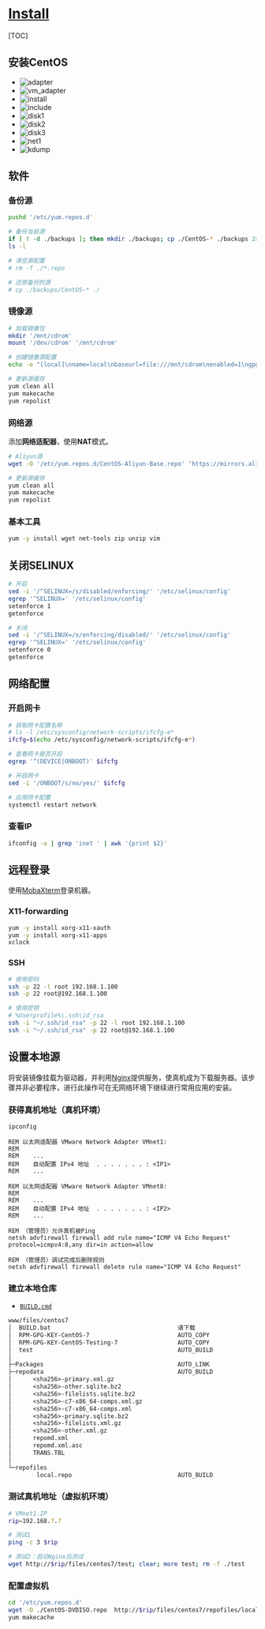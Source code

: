 <link rel="stylesheet" href="https://zhmhbest.gitee.io/hellomathematics/style/index.css">
<script src="https://zhmhbest.gitee.io/hellomathematics/style/index.js"></script>

# [Install](../index.html)

[TOC]

## 安装CentOS

- ![adapter](./images/adapter.png)
- ![vm_adapter](./images/vm_adapter.png)
- ![install](./images/centos7_install.png)
- ![include](./images/centos7_include.png)
- ![disk1](./images/centos7_disk1.png)
- ![disk2](./images/centos7_disk2.png)
- ![disk3](./images/centos7_disk3.png)
- ![net1](./images/centos7_net1.png)
- ![kdump](./images/centos7_kdump.png)

## 软件

### 备份源

```bash
pushd '/etc/yum.repos.d'

# 备份当前源
if [ ! -d ./backups ]; then mkdir ./backups; cp ./CentOS-* ./backups 2>/dev/null || echo Nothing will be moved.; fi
ls -l

# 清空源配置
# rm -f ./*.repo

# 还原备份的源
# cp ./backups/CentOS-* ./
```

### 镜像源

```bash
# 加载镜像包
mkdir '/mnt/cdrom'
mount '/dev/cdrom' '/mnt/cdrom'

# 创建镜像源配置
echo -e "[local]\nname=local\nbaseurl=file:///mnt/cdrom\nenabled=1\ngpgcheck=0">'/etc/yum.repos.d/local.repo'

# 更新源缓存
yum clean all
yum makecache
yum repolist
```

### 网络源

添加**网络适配器**，使用**NAT**模式。

```bash
# Aliyun源
wget -O '/etc/yum.repos.d/CentOS-Aliyun-Base.repo' 'https://mirrors.aliyun.com/repo/Centos-7.repo'

# 更新源缓存
yum clean all
yum makecache
yum repolist
```

### 基本工具

```bash
yum -y install wget net-tools zip unzip vim
```

## 关闭SELINUX

```bash
# 开启
sed -i '/^SELINUX=/s/disabled/enforcing/' '/etc/selinux/config'
egrep '^SELINUX=' '/etc/selinux/config'
setenforce 1
getenforce

# 关闭
sed -i '/^SELINUX=/s/enforcing/disabled/' '/etc/selinux/config'
egrep '^SELINUX=' '/etc/selinux/config'
setenforce 0
getenforce
```

## 网络配置

### 开启网卡

```bash
# 获取网卡配置名称
# ls -l /etc/sysconfig/network-scripts/ifcfg-e*
ifcfg=$(echo /etc/sysconfig/network-scripts/ifcfg-e*)

# 查看网卡是否开启
egrep '^(DEVICE|ONBOOT)' $ifcfg

# 开启网卡
sed -i '/ONBOOT/s/no/yes/' $ifcfg

# 应用网卡配置
systemctl restart network
```

### 查看IP

```bash
ifconfig -a | grep 'inet ' | awk '{print $2}'
```

## 远程登录

使用[MobaXterm](https://mobaxterm.mobatek.net/download-home-edition.html)登录机器。

### X11-forwarding

```bash
yum -y install xorg-x11-xauth
yum -y install xorg-x11-apps
xclock
```

### SSH

```bash
# 使用密码
ssh -p 22 -l root 192.168.1.100
ssh -p 22 root@192.168.1.100

# 使用密钥
# %Userprofile%\.ssh\id_rsa
ssh -i "~/.ssh/id_rsa" -p 22 -l root 192.168.1.100
ssh -i "~/.ssh/id_rsa" -p 22 root@192.168.1.100
```

## 设置本地源

将安装镜像挂载为驱动器，并利用[Nginx](http://nginx.org/en/download.html)提供服务，使真机成为下载服务器。该步骤并非必要程序，进行此操作可在无网络环境下继续进行常用应用的安装。

### 获得真机地址（真机环境）

```batch
ipconfig

REM 以太网适配器 VMware Network Adapter VMnet1:
REM
REM    ...
REM    自动配置 IPv4 地址  . . . . . . . : <IP1>
REM    ...

REM 以太网适配器 VMware Network Adapter VMnet8:
REM
REM    ...
REM    自动配置 IPv4 地址  . . . . . . . : <IP2>
REM    ...

REM （管理员）允许真机被Ping
netsh advfirewall firewall add rule name="ICMP V4 Echo Request" protocol=icmpv4:8,any dir=in action=allow

REM （管理员）调试完成后删除规则
netsh advfirewall firewall delete rule name="ICMP V4 Echo Request"
```

### 建立本地仓库

- [`BUILD.cmd`](./codes/BUILD.cmd)

```txt
www/files/centos7
│  BUILD.bat                                    请下载
│  RPM-GPG-KEY-CentOS-7                         AUTO_COPY
│  RPM-GPG-KEY-CentOS-Testing-7                 AUTO_COPY
│  test                                         AUTO_BUILD
│
├─Packages                                      AUTO_LINK
├─repodata                                      AUTO_BUILD
│      <sha256>-primary.xml.gz
│      <sha256>-other.sqlite.bz2
│      <sha256>-filelists.sqlite.bz2
│      <sha256>-c7-x86_64-comps.xml.gz
│      <sha256>-c7-x86_64-comps.xml
│      <sha256>-primary.sqlite.bz2
│      <sha256>-filelists.xml.gz
│      <sha256>-other.xml.gz
│      repomd.xml
│      repomd.xml.asc
│      TRANS.TBL
│
└─repofiles
        local.repo                              AUTO_BUILD
```

### 测试真机地址（虚拟机环境）

```bash
# VMnet1.IP
rip=192.168.?.?

# 测试1
ping -c 3 $rip

# 测试2：启动Nginx后测试
wget http://$rip/files/centos7/test; clear; more test; rm -f ./test
```

### 配置虚拟机

```bash
cd '/etc/yum.repos.d'
wget -O ./CentOS-DVDISO.repo  http://$rip/files/centos7/repofiles/local.repo
yum makecache
```
